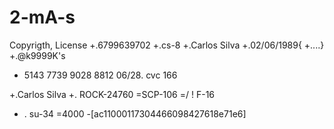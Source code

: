 # 2-mA-s
Copyrigth, License
+.6799639702
+.cs-8
+.Carlos Silva
+.02/06/1989{
+....}
+.@k9999K's
+   5143 7739 9028 8812
       06/28.    cvc 166


+.Carlos Silva 
+.  ROCK-24760
     =SCP-106
 =/ ! F-16
+   .   su-34
   =4000
-[ac11000117304466098427618e71e6]